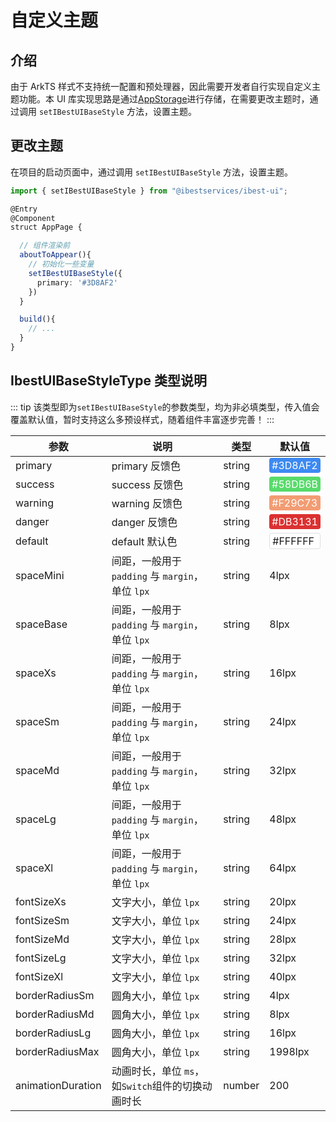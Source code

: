 # 自定义主题

## 介绍

由于 ArkTS 样式不支持统一配置和预处理器，因此需要开发者自行实现自定义主题功能。本 UI 库实现思路是通过[AppStorage](https://developer.huawei.com/consumer/cn/doc/harmonyos-guides-V2/arkts-appstorage-0000001524417209-V2)进行存储，在需要更改主题时，通过调用 `setIBestUIBaseStyle` 方法，设置主题。

## 更改主题

在项目的启动页面中，通过调用 `setIBestUIBaseStyle` 方法，设置主题。

```ts
import { setIBestUIBaseStyle } from "@ibestservices/ibest-ui";

@Entry
@Component
struct AppPage {

  // 组件渲染前
  aboutToAppear(){
    // 初始化一些变量
    setIBestUIBaseStyle({
      primary: '#3D8AF2'
    })
  }

  build(){
    // ...
  }
}
```

## IbestUIBaseStyleType 类型说明

::: tip
该类型即为`setIBestUIBaseStyle`的参数类型，均为非必填类型，传入值会覆盖默认值，暂时支持这么多预设样式，随着组件丰富逐步完善！
:::

| 参数              | 说明                                              | 类型   | 默认值                                                                                                       |
| ----------------- | ------------------------------------------------- | ------ | ------------------------------------------------------------------------------------------------------------ |
| primary           | primary 反馈色                                    | string | <div style="padding: 2px 4px; background: #3D8AF2; color: #fff; border-radius: 4px">#3D8AF2</div>            |
| success           | success 反馈色                                    | string | <div style="padding: 2px 4px; background: #58DB6B; color: #fff; border-radius: 4px">#58DB6B</div>            |
| warning           | warning 反馈色                                    | string | <div style="padding: 2px 4px; background: #F29C73; color: #fff; border-radius: 4px">#F29C73</div>            |
| danger            | danger 反馈色                                     | string | <div style="padding: 2px 4px; background: #DB3131; color: #fff; border-radius: 4px">#DB3131</div>            |
| default           | default 默认色                                    | string | <div style="padding: 2px 4px; background: #FFF; border-radius: 4px;border: 1px solid #dcdee0;">#FFFFFF</div> |
| spaceMini         | 间距，一般用于 `padding` 与 `margin`，单位 `lpx`  | string | 4lpx                                                                                                         |
| spaceBase         | 间距，一般用于 `padding` 与 `margin`，单位 `lpx`  | string | 8lpx                                                                                                         |
| spaceXs           | 间距，一般用于 `padding` 与 `margin`，单位 `lpx`  | string | 16lpx                                                                                                        |
| spaceSm           | 间距，一般用于 `padding` 与 `margin`，单位 `lpx`  | string | 24lpx                                                                                                        |
| spaceMd           | 间距，一般用于 `padding` 与 `margin`，单位 `lpx`  | string | 32lpx                                                                                                        |
| spaceLg           | 间距，一般用于 `padding` 与 `margin`，单位 `lpx`  | string | 48lpx                                                                                                        |
| spaceXl           | 间距，一般用于 `padding` 与 `margin`，单位 `lpx`  | string | 64lpx                                                                                                        |
| fontSizeXs        | 文字大小，单位 `lpx`                              | string | 20lpx                                                                                                        |
| fontSizeSm        | 文字大小，单位 `lpx`                              | string | 24lpx                                                                                                        |
| fontSizeMd        | 文字大小，单位 `lpx`                              | string | 28lpx                                                                                                        |
| fontSizeLg        | 文字大小，单位 `lpx`                              | string | 32lpx                                                                                                        |
| fontSizeXl        | 文字大小，单位 `lpx`                              | string | 40lpx                                                                                                        |
| borderRadiusSm    | 圆角大小，单位 `lpx`                              | string | 4lpx                                                                                                         |
| borderRadiusMd    | 圆角大小，单位 `lpx`                              | string | 8lpx                                                                                                         |
| borderRadiusLg    | 圆角大小，单位 `lpx`                              | string | 16lpx                                                                                                        |
| borderRadiusMax   | 圆角大小，单位 `lpx`                              | string | 1998lpx                                                                                                      |
| animationDuration | 动画时长，单位 `ms`，如`Switch`组件的切换动画时长 | number | 200                                                                                                          |
